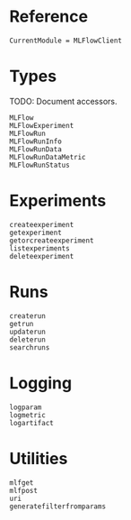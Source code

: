 # Reference

```@meta
CurrentModule = MLFlowClient
```

# Types

TODO: Document accessors.

```@docs
MLFlow
MLFlowExperiment
MLFlowRun
MLFlowRunInfo
MLFlowRunData
MLFlowRunDataMetric
MLFlowRunStatus
```

# Experiments

```@docs
createexperiment
getexperiment
getorcreateexperiment
listexperiments
deleteexperiment
```

# Runs

```@docs
createrun
getrun
updaterun
deleterun
searchruns
```

# Logging

```@docs
logparam
logmetric
logartifact
```

# Utilities

```@docs
mlfget
mlfpost
uri
generatefilterfromparams
```

